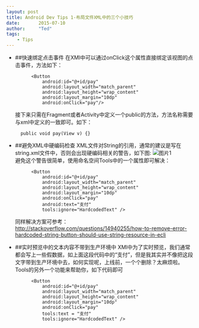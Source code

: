 ```yaml
---
layout: post
title: Android Dev Tips 1-布局文件XML中的三个小技巧
date:       2015-07-10
author:     "Ted"
tags:
    - Tips
---
```



* ##快速绑定点击事件
    在XMl中可以通过onClick这个属性直接绑定该视图的点击事件，方法如下：

            <Button
	            android:id="@+id/pay"
	            android:layout_width="match_parent"
	            android:layout_height="wrap_content"
	            android:layout_margin="10dp"
	            android:onClick="pay"/>
	            
    接下来只需在Fragment或者Activity中定义一个public的方法，方法名称需要与xml中定义的一致即可。如下：    
    	
    	public void pay(View v) {}

* ##避免XML中硬编码检查
    XML文件对String的引用，通常的建议是写在string.xml文件中，否则会出现硬编码相关的警告，如下图:
		![图片1][1]  
	避免这个警告很简单，使用命名空间Tools中的一个属性即可解决：
	
			<Button
				android:id="@+id/pay"
				android:layout_width="match_parent"
		        android:layout_height="wrap_content"
		        android:layout_margin="10dp"
		        android:onClick="pay"
		        android:text="支付"
		        tools:ignore="HardcodedText" />  
	同样解决方案可参考：http://stackoverflow.com/questions/14940255/how-to-remove-error-hardcoded-string-button-should-use-string-resource-in-ecli

* ##实时预览中的文本内容不带到生产环境中
    XMl中为了实时预览，我们通常都会写上一些假数据，如上面这段代码中的“支付”，但是我其实并不像把这段文字带到生产环境中去，如何实现呢，上线前，一个个删除？太麻烦啦。Tools的另外一个功能来帮助你，如下代码即可
			
			<Button
	            android:id="@+id/pay"
	            android:layout_width="match_parent"
	            android:layout_height="wrap_content"
	            android:layout_margin="10dp"
	            android:onClick="pay"
	            tools:text = "支付"
	            tools:ignore="HardcodedText" />

  [1]: http://7xkbzx.com1.z0.glb.clouddn.com/0712_1.png



